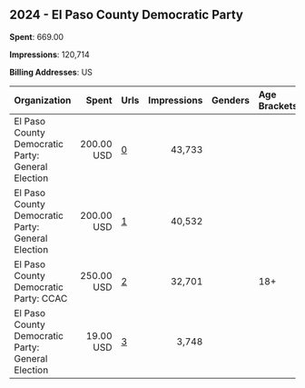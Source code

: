 ## 2024 - El Paso County Democratic Party 
**Spent**: 669.00

**Impressions**: 120,714

**Billing Addresses**: US

|Organization|Spent|Urls|Impressions|Genders|Age Brackets|Country Codes|
|:---|---:|:---|---:|:---|:---|:---|
|El Paso County Democratic Party: General Election|200.00 USD|[0](https://www.snap.com/political-ads/asset/7fe880d6445fae7ab4f565a6d209766c59874aced50af28b6d4739d19a7bcba9?mediaType=mp4)|43,733|||united states|
|El Paso County Democratic Party: General Election|200.00 USD|[1](https://www.snap.com/political-ads/asset/7fe880d6445fae7ab4f565a6d209766c59874aced50af28b6d4739d19a7bcba9?mediaType=mp4)|40,532|||united states|
|El Paso County Democratic Party: CCAC|250.00 USD|[2](https://www.snap.com/political-ads/asset/36e494696ca54db3dd99b8aaccdf141f589ec622b05cb4997fc55b5524b299f0?mediaType=mp4)|32,701||18+|united states|
|El Paso County Democratic Party: General Election|19.00 USD|[3](https://www.snap.com/political-ads/asset/7fe880d6445fae7ab4f565a6d209766c59874aced50af28b6d4739d19a7bcba9?mediaType=mp4)|3,748|||united states|
